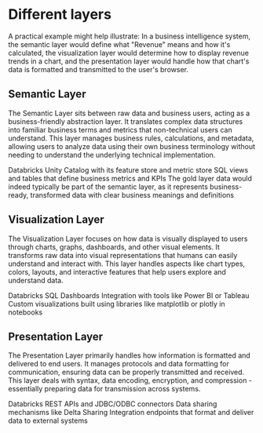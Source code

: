 # Different layers

A practical example might help illustrate: In a business intelligence system, the semantic layer would define what "Revenue" means and how it's calculated, the visualization layer would determine how to display revenue trends in a chart, and the presentation layer would handle how that chart's data is formatted and transmitted to the user's browser.

## Semantic Layer

The Semantic Layer sits between raw data and business users, acting as a business-friendly abstraction layer. It translates complex data structures into familiar business terms and metrics that non-technical users can understand. This layer manages business rules, calculations, and metadata, allowing users to analyze data using their own business terminology without needing to understand the underlying technical implementation.

Databricks Unity Catalog with its feature store and metric store
SQL views and tables that define business metrics and KPIs
The gold layer data would indeed typically be part of the semantic layer, as it represents business-ready, transformed data with clear business meanings and definitions

## Visualization Layer

The Visualization Layer focuses on how data is visually displayed to users through charts, graphs, dashboards, and other visual elements. It transforms raw data into visual representations that humans can easily understand and interact with. This layer handles aspects like chart types, colors, layouts, and interactive features that help users explore and understand data.

Databricks SQL Dashboards
Integration with tools like Power BI or Tableau
Custom visualizations built using libraries like matplotlib or plotly in notebooks

## Presentation Layer

The Presentation Layer primarily handles how information is formatted and delivered to end users. It manages protocols and data formatting for communication, ensuring data can be properly transmitted and received. This layer deals with syntax, data encoding, encryption, and compression - essentially preparing data for transmission across systems.

Databricks REST APIs and JDBC/ODBC connectors
Data sharing mechanisms like Delta Sharing
Integration endpoints that format and deliver data to external systems
